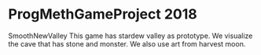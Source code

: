 # ProgMethGameProject 2018
SmoothNewValley
This game has stardew valley as prototype. We visualize the cave that has stone and monster. We also use art from harvest moon.
